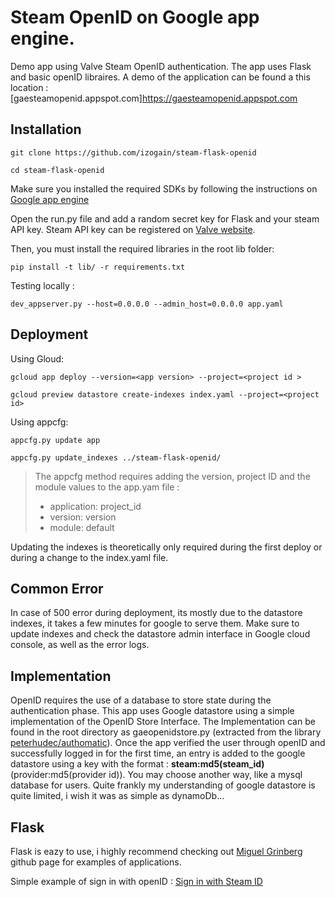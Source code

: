 # Steam OpenID on Google app engine.

Demo app using Valve Steam OpenID authentication. The app uses Flask and basic openID libraires.
A demo of the application can be found a this location : [gaesteamopenid.appspot.com]https://gaesteamopenid.appspot.com


## Installation

`git clone https://github.com/izogain/steam-flask-openid`

`cd steam-flask-openid`

Make sure you installed the required SDKs by following the instructions on [Google app engine](https://cloud.google.com/appengine/docs/python/quickstart)

Open the run.py file and add a random secret key for Flask and your steam API key. Steam API key can be registered on [Valve website](https://steamcommunity.com/dev/apikey).

Then, you must install the required libraries in the root lib folder:

`pip install -t lib/ -r requirements.txt`

Testing locally :

`dev_appserver.py --host=0.0.0.0 --admin_host=0.0.0.0 app.yaml`


## Deployment

Using Gloud:

`gcloud app deploy --version=<app version> --project=<project id >`

`gcloud preview datastore create-indexes index.yaml --project=<project id>`

Using appcfg:

`appcfg.py update app`

`appcfg.py update_indexes ../steam-flask-openid/`

> The appcfg method requires adding the version, project ID and the module values to the app.yam file :
> - application: project_id
> - version: version
> - module: default

Updating the indexes is theoretically only required during the first deploy or during a change to the index.yaml file.

## Common Error
In case of 500 error during deployment, its mostly due to the datastore indexes, it takes a few minutes for google to serve them. Make sure to update indexes and check the datastore admin interface in Google cloud console, as well as the error logs.


## Implementation

OpenID requires the use of a database to store state during the authentication phase. This app uses Google datastore using a simple implementation of the OpenID Store Interface. The
Implementation can be found in the root directory as gaeopenidstore.py (extracted from the library [peterhudec/authomatic](https://github.com/peterhudec/authomatic)).
Once the app verified the user through openID and successfully logged in for the first time, an entry is added to the google datastore using a key with the format :
**steam:md5(steam_id)** (provider:md5(provider id)).
You may choose another way, like a mysql database for users. Quite frankly my understanding of google datastore is quite limited, i wish it was as simple as dynamoDb...

## Flask
Flask is eazy to use, i highly recommend checking out [Miguel Grinberg](https://github.com/miguelgrinberg) github page for examples of applications.

Simple example of sign in with openID : [Sign in with Steam ID](http://flask.pocoo.org/snippets/42/)
